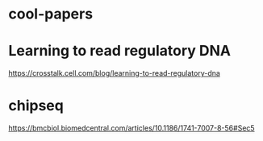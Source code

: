 # cool-papers

# Learning to read regulatory DNA
https://crosstalk.cell.com/blog/learning-to-read-regulatory-dna

# chipseq 
https://bmcbiol.biomedcentral.com/articles/10.1186/1741-7007-8-56#Sec5
